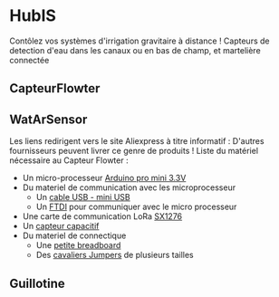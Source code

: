 # HubIS
Contôlez vos systèmes d'irrigation gravitaire à distance ! Capteurs de detection d'eau dans les canaux ou en bas de champ, et martelière connectée

## CapteurFlowter


## WatArSensor
Les liens redirigent vers le site Aliexpress à titre informatif : D'autres fournisseurs peuvent livrer ce genre de produits ! 
Liste du matériel nécessaire au Capteur Flowter : 
- Un micro-processeur [Arduino pro mini 3.3V](https://fr.aliexpress.com/item/32821902128.html?spm=a2g0o.productlist.0.0.4ea83f60h7JWI0&algo_pvid=38e1b424-35ff-425a-a42c-1276408fff65&algo_exp_id=38e1b424-35ff-425a-a42c-1276408fff65-1&pdp_ext_f=%7B%22sku_id%22%3A%2267225925113%22%7D&pdp_pi=-1%3B4.08%3B-1%3B-1%40salePrice%3BEUR%3Bsearch-mainSearch)
- Du materiel de communication avec les microprocesseur
  - Un [cable USB - mini USB](https://fr.aliexpress.com/item/1005002978737000.html?spm=a2g0o.productlist.0.0.3e595de2S3YILW&algo_pvid=46864e2f-e3f6-4c67-8893-587e3655681b&algo_exp_id=46864e2f-e3f6-4c67-8893-587e3655681b-0&pdp_ext_f=%7B%22sku_id%22%3A%2212000023042444119%22%7D&pdp_pi=-1%3B1.6%3B-1%3B65%40salePrice%3BEUR%3Bsearch-mainSearch)
  - Un [FTDI](https://fr.aliexpress.com/item/32460118879.html?spm=a2g0o.productlist.0.0.663d6dd2k0WBFN&algo_pvid=a27a1804-25ef-4cca-ac79-6b0babefaff3&algo_exp_id=a27a1804-25ef-4cca-ac79-6b0babefaff3-0&pdp_ext_f=%7B%22sku_id%22%3A%2257041576669%22%7D&pdp_pi=-1%3B1.33%3B-1%3B-1%40salePrice%3BEUR%3Bsearch-mainSearch) pour communiquer avec le micro processeur
- Une carte de communication LoRa [SX1276](https://fr.aliexpress.com/item/4000180826939.html?spm=a2g0o.productlist.0.0.159530acIDSYuy&algo_pvid=6043410b-5fe4-4dfb-9c6f-4f6f0008d24f&algo_exp_id=6043410b-5fe4-4dfb-9c6f-4f6f0008d24f-7&pdp_ext_f=%7B%22sku_id%22%3A%2210000000658383494%22%7D&pdp_pi=-1%3B3.81%3B-1%3B-1%40salePrice%3BEUR%3Bsearch-mainSearch)
- Un [capteur capacitif](https://fr.aliexpress.com/item/32908693444.html?spm=a2g0o.productlist.0.0.68065411IokKyO&algo_pvid=4752ace8-302a-4c14-967f-84619b11e580&algo_exp_id=4752ace8-302a-4c14-967f-84619b11e580-2&pdp_ext_f=%7B%22sku_id%22%3A%2210000001112702586%22%7D&pdp_pi=-1%3B0.75%3B-1%3B-1%40salePrice%3BEUR%3Bsearch-mainSearch)
- Du materiel de connectique
  - Une [petite breadboard](https://fr.aliexpress.com/item/32711841420.html?spm=a2g0o.productlist.0.0.55c12a6b0FZJQz&algo_pvid=4be2dec8-bf95-4407-8ff7-9a93c33605ad&algo_exp_id=4be2dec8-bf95-4407-8ff7-9a93c33605ad-1&pdp_ext_f=%7B%22sku_id%22%3A%2260928567388%22%7D&pdp_pi=-1%3B1.02%3B-1%3B-1%40salePrice%3BEUR%3Bsearch-mainSearch)
  - Des [cavaliers Jumpers](https://fr.aliexpress.com/item/1005002828254543.html?spm=a2g0o.productlist.0.0.293f4868ss5eVs&algo_pvid=bdf5d51c-405a-43b1-a0ad-a34bbc6cb9cf&algo_exp_id=bdf5d51c-405a-43b1-a0ad-a34bbc6cb9cf-1&pdp_ext_f=%7B%22sku_id%22%3A%2212000022367973906%22%7D&pdp_pi=-1%3B4.7%3B-1%3B156%40salePrice%3BEUR%3Bsearch-mainSearch) de plusieurs tailles


## Guillotine
